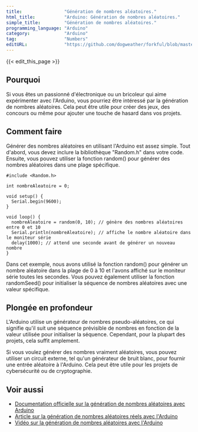 ```yaml
---
title:                "Génération de nombres aléatoires."
html_title:           "Arduino: Génération de nombres aléatoires."
simple_title:         "Génération de nombres aléatoires."
programming_language: "Arduino"
category:             "Arduino"
tag:                  "Numbers"
editURL:              "https://github.com/dogweather/forkful/blob/master/content/fr/arduino/generating-random-numbers.md"
---
```


{{< edit_this_page >}}

## Pourquoi

Si vous êtes un passionné d'électronique ou un bricoleur qui aime expérimenter avec l'Arduino, vous pourriez être intéressé par la génération de nombres aléatoires. Cela peut être utile pour créer des jeux, des concours ou même pour ajouter une touche de hasard dans vos projets.

## Comment faire

Générer des nombres aléatoires en utilisant l'Arduino est assez simple. Tout d'abord, vous devez inclure la bibliothèque "Random.h" dans votre code. Ensuite, vous pouvez utiliser la fonction random() pour générer des nombres aléatoires dans une plage spécifique.

```Arduino
#include <Random.h>

int nombreAleatoire = 0;

void setup() {
  Serial.begin(9600);
}

void loop() {
  nombreAleatoire = random(0, 10); // génère des nombres aléatoires entre 0 et 10
  Serial.println(nombreAleatoire); // affiche le nombre aléatoire dans le moniteur série
  delay(1000); // attend une seconde avant de générer un nouveau nombre
}
```

Dans cet exemple, nous avons utilisé la fonction random() pour générer un nombre aléatoire dans la plage de 0 à 10 et l'avons affiché sur le moniteur série toutes les secondes. Vous pouvez également utiliser la fonction randomSeed() pour initialiser la séquence de nombres aléatoires avec une valeur spécifique.

## Plongée en profondeur

L'Arduino utilise un générateur de nombres pseudo-aléatoires, ce qui signifie qu'il suit une séquence prévisible de nombres en fonction de la valeur utilisée pour initialiser la séquence. Cependant, pour la plupart des projets, cela suffit amplement.

Si vous voulez générer des nombres vraiment aléatoires, vous pouvez utiliser un circuit externe, tel qu'un générateur de bruit blanc, pour fournir une entrée aléatoire à l'Arduino. Cela peut être utile pour les projets de cybersécurité ou de cryptographie.

## Voir aussi

- [Documentation officielle sur la génération de nombres aléatoires avec Arduino](https://www.arduino.cc/reference/en/language/functions/random-numbers/random/)
- [Article sur la génération de nombres aléatoires réels avec l'Arduino](https://create.arduino.cc/projecthub/circuito/io-103-how-to-create-real-random-numbers-with-arduino-0795ef)
- [Vidéo sur la génération de nombres aléatoires avec l'Arduino](https://www.youtube.com/watch?v=8Xq9CAX0YkM)